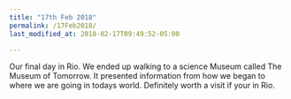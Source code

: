 ```yaml
---
title: "17th Feb 2018"
permalink: /17Feb2018/
last_modified_at: 2018-02-17T09:49:52-05:00

---
```


Our final day in Rio. We ended up walking to a science Museum called The Museum of Tomorrow. It presented information from how we began to where we are going in todays world. Definitely worth a visit if your in Rio. 
